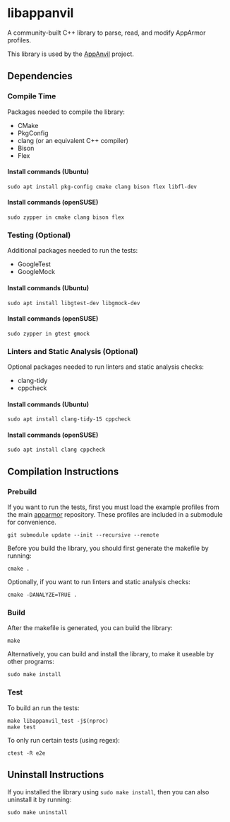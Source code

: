 # libappanvil
A community-built C++ library to parse, read, and modify AppArmor profiles.

This library is used by the [AppAnvil](https://github.com/jack-ullery/AppAnvil) project.

## Dependencies
### Compile Time
Packages needed to compile the library:
* CMake
* PkgConfig
* clang (or an equivalent C++ compiler)
* Bison
* Flex

#### Install commands (Ubuntu)
```
sudo apt install pkg-config cmake clang bison flex libfl-dev
```

#### Install commands (openSUSE)
```
sudo zypper in cmake clang bison flex
```

### Testing (Optional)
Additional packages needed to run the tests:
* GoogleTest
* GoogleMock

#### Install commands (Ubuntu)
```
sudo apt install libgtest-dev libgmock-dev
```

#### Install commands (openSUSE)
```
sudo zypper in gtest gmock
```

### Linters and Static Analysis (Optional)
Optional packages needed to run linters and static analysis checks:
* clang-tidy
* cppcheck

#### Install commands (Ubuntu)
```
sudo apt install clang-tidy-15 cppcheck
```

#### Install commands (openSUSE)
```
sudo apt install clang cppcheck
```

## Compilation Instructions
### Prebuild
If you want to run the tests, first you must load the example profiles from the main [apparmor](https://gitlab.com/apparmor/apparmor/-/tree/master/parser/tst/simple_tests) repository. These profiles are included in a submodule for convenience.
```
git submodule update --init --recursive --remote
```

Before you build the library, you should first generate the makefile by running:
```
cmake .
```

Optionally, if you want to run linters and static analysis checks:
```
cmake -DANALYZE=TRUE .
```

### Build
After the makefile is generated, you can build the library:
```
make
```

Alternatively, you can build and install the library, to make it useable by other programs:
```
sudo make install
```

### Test
To build an run the tests:
```
make libappanvil_test -j$(nproc)
make test
```

To only run certain tests (using regex):
```
ctest -R e2e
```

## Uninstall Instructions
If you installed the library using `sudo make install`, then you can also uninstall it by running:
```
sudo make uninstall
```
